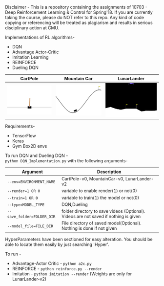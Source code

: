 Disclaimer - This is a repository containing the assignments of 10703 - Deep Reinforcement Learning & Control for Spring'18. If you are currently taking the course, please do NOT refer to this repo. Any kind of code copying or referencing will be treated as plagiarism and results in serious disciplinary action at CMU.

Implementations of RL algorithms-
- DQN
- Advantage Actor-Critic
- Imitation Learning
- REINFORCE
- Dueling DQN

| CartPole                        | Mountain Car                          | LunarLander                             | 
| ------------------------------- | ------------------------------------- | --------------------------------------- | 
| ![CartPole](/docs/CartPole.gif) | ![MountainCar](/docs/MountainCar.gif) | ![LunarLander](/docs/LunarLander-2.gif) |


Requirements-
 - TensorFlow
 - Keras
 - Gym Box2D envs

To run DQN and Dueling DQN - <br />
`python DQN_Implementation.py` with the following arguments- <br />

Argument | Description
--- | --- 
`--env=ENVIRONMENT_NAME`| CartPole-v0, MountainCar-v0, LunarLander-v2 
`--render=1 OR 0` | variable to enable render(1) or not(0)
`--train=1 OR 0` |  variable to train(1) the model or not(0) 
`--type=MODEL_TYPE` | DQN,Dueling
`--save_folder=FOLDER_DIR`| folder directory to save videos (Optional). Videos are not saved if nothing is given
`--model_file=FILE_DIR` | File directory of saved model(Optional). Nothing is done if not given    

HyperParameters have been sectioned for easy alteration. You should be able to locate them easily by just searching 'Hyper'.

To run - 
 - Advantage-Actor Critic - `python a2c.py` 
 - REINFORCE - `python reinforce.py --render`
 - Imitation - `python imitation --render`  (Weights are only for LunarLander-v2)